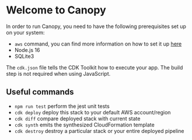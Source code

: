 # Welcome to Canopy

In order to run Canopy, you need to have the following prerequisites set up on your system:
* `aws` command, you can find more information on how to set it up [here](https://aws.amazon.com/cli/)
* Node.js 16
* SQLite3

The `cdk.json` file tells the CDK Toolkit how to execute your app. The build step is not required when using JavaScript.

## Useful commands

* `npm run test`         perform the jest unit tests
* `cdk deploy`           deploy this stack to your default AWS account/region
* `cdk diff`             compare deployed stack with current state
* `cdk synth`            emits the synthesized CloudFormation template
* `cdk destroy`          destroy a particular stack or your entire deployed pipeline
